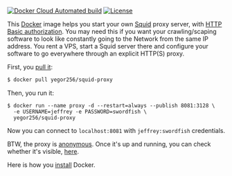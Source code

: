 [![Docker Cloud Automated build](https://img.shields.io/docker/cloud/automated/yegor256/squid-proxy)](https://cloud.docker.com/repository/docker/yegor256/squid-proxy/builds)
[![License](https://img.shields.io/badge/license-MIT-green.svg)](https://github.com/yegor256/total/squid-proxy/master/LICENSE.txt)

This [Docker](https://www.docker.com/)
image helps you start your own [Squid](http://www.squid-cache.org/) proxy server, with
[HTTP Basic authorization](https://en.wikipedia.org/wiki/Basic_access_authentication).
You may need this if you want your crawling/scaping software
to look like constantly going to the Network from the same IP address. You
rent a VPS, start a Squid server there and configure your software to
go everywhere through an explicit HTTP(S) proxy.

First, you [pull it](https://cloud.docker.com/repository/docker/yegor256/squid-proxy):

```bash
$ docker pull yegor256/squid-proxy
```

Then, you run it:

```
$ docker run --name proxy -d --restart=always --publish 8081:3128 \
  -e USERNAME=jeffrey -e PASSWORD=swordfish \
  yegor256/squid-proxy
```

Now you can connect to `localhost:8081` with `jeffrey:swordfish` credentials.

BTW, the proxy is [anonymous](https://en.wikipedia.org/wiki/Anonymizer).
Once it's up and running, you can check whether it's visible,
[here](http://amibehindaproxy.com/).

Here is how you [install](https://docs.docker.com/install/) Docker.
